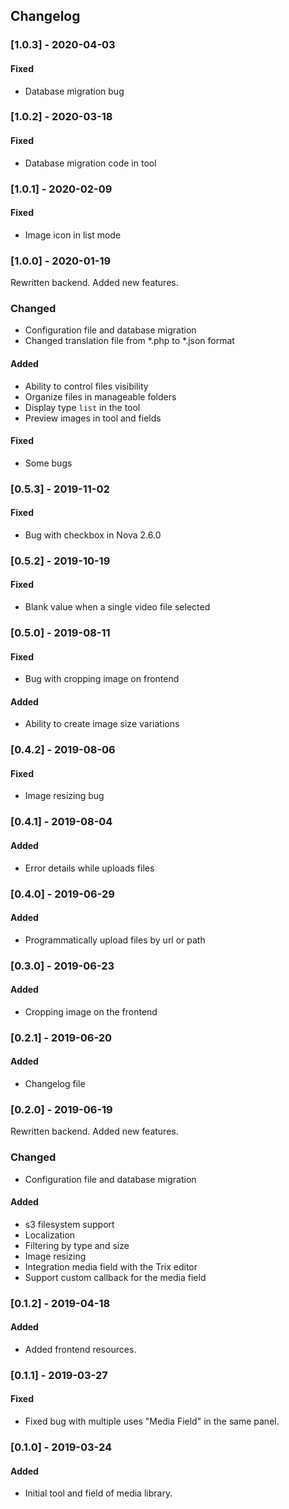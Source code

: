 ## Changelog

### [1.0.3] - 2020-04-03
#### Fixed
- Database migration bug

### [1.0.2] - 2020-03-18
#### Fixed
- Database migration code in tool

### [1.0.1] - 2020-02-09
#### Fixed
- Image icon in list mode

### [1.0.0] - 2020-01-19
Rewritten backend. Added new features.

### Changed
- Configuration file and database migration
- Changed translation file from *.php to *.json format

#### Added
- Ability to control files visibility
- Organize files in manageable folders
- Display type `list` in the tool
- Preview images in tool and fields 

#### Fixed
- Some bugs

### [0.5.3] - 2019-11-02
#### Fixed
- Bug with checkbox in Nova 2.6.0

### [0.5.2] - 2019-10-19
#### Fixed
- Blank value when a single video file selected

### [0.5.0] - 2019-08-11
#### Fixed
- Bug with cropping image on frontend 

#### Added
- Ability to create image size variations

### [0.4.2] - 2019-08-06
#### Fixed
- Image resizing bug

### [0.4.1] - 2019-08-04
#### Added
- Error details while uploads files

### [0.4.0] - 2019-06-29
#### Added
- Programmatically upload files by url or path

### [0.3.0] - 2019-06-23
#### Added
- Cropping image on the frontend

### [0.2.1] - 2019-06-20
#### Added
- Changelog file

### [0.2.0] - 2019-06-19
Rewritten backend. Added new features.

### Changed
- Configuration file and database migration

#### Added
- s3 filesystem support
- Localization
- Filtering by type and size
- Image resizing
- Integration media field with the Trix editor
- Support custom callback for the media field

### [0.1.2] - 2019-04-18
#### Added
- Added frontend resources.

### [0.1.1] - 2019-03-27
#### Fixed
- Fixed bug with multiple uses "Media Field" in the same panel.

### [0.1.0] - 2019-03-24
#### Added
- Initial tool and field of media library.
